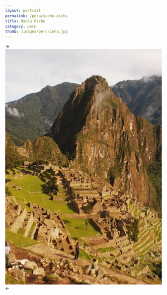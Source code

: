 ```yaml
---
layout: portrait
permalink: /peru/machu-pichu
title: Machu Pichu
category: peru
thumb: /images/peru/inka.jpg
---
```


->![derp](/images/peru/inka.jpg)<-